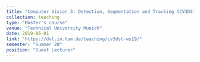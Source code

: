 ```yaml
---
title: "Computer Vision 3: Detection, Segmentation and Tracking (CV3DST) (IN2375)"
collection: teaching
type: "Master's course"
venue: "Technical University Munich"
date: 2019-06-01
link: "https://dvl.in.tum.de/teaching/cv3dst-ws19/"
semester: "Summer 20"
position: "Guest Lecturer"
---
```



